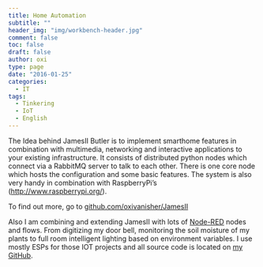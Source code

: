 ```yaml
---
title: Home Automation
subtitle: ""
header_img: "img/workbench-header.jpg"
comment: false
toc: false
draft: false
author: oxi
type: page
date: "2016-01-25"
categories:
  - IT
tags:
  - Tinkering
  - IoT
  - English
---
```

The Idea behind JamesII Butler is to implement smarthome features in combination with multimedia, networking and interactive applications to your existing infrastructure. It consists of distributed python nodes which connect via a RabbitMQ server to talk to each other. There is one core node which hosts the configuration and some basic features. The system is also very handy in combination with RaspberryPi&#8217;s (<http://www.raspberrypi.org/>).

To find out more, go to&nbsp;<a href="https://github.com/oxivanisher/JamesII" target="_blank" rel="noopener">github.com/oxivanisher/JamesII</a>

Also I am combining and extending JamesII with lots of <a href="https://nodered.org" target="_blank" rel="noopener">Node-RED</a> nodes and flows. From digitizing my door bell, monitoring the soil moisture of my plants to full room intelligent lighting based on environment variables. I use mostly ESPs for those IOT projects and all source code is located on <a href="https://github.com/oxivanisher/" target="_blank" rel="noopener">my GitHub</a>.
